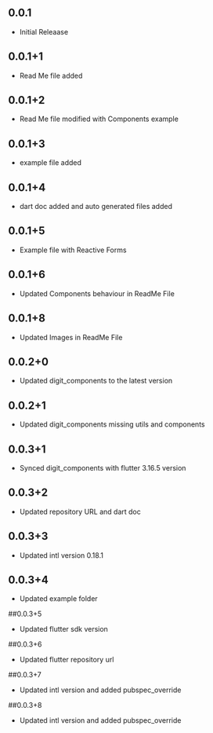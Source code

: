 ## 0.0.1

* Initial Releaase

## 0.0.1+1

* Read Me file added

## 0.0.1+2

* Read Me file modified with Components example

## 0.0.1+3

* example file added

## 0.0.1+4

* dart doc added and auto generated files added

## 0.0.1+5

* Example file with Reactive Forms

## 0.0.1+6

* Updated Components behaviour in ReadMe File 

## 0.0.1+8

* Updated Images in ReadMe File 

## 0.0.2+0

* Updated digit_components to the latest version

## 0.0.2+1

* Updated digit_components missing utils and components

## 0.0.3+1

* Synced digit_components with flutter 3.16.5 version

## 0.0.3+2

* Updated repository URL and dart doc

## 0.0.3+3

* Updated intl version 0.18.1

## 0.0.3+4

* Updated example folder

##0.0.3+5

* Updated flutter sdk version

##0.0.3+6

* Updated flutter repository url

##0.0.3+7

* Updated intl version and added pubspec_override

##0.0.3+8

* Updated intl version and added pubspec_override
